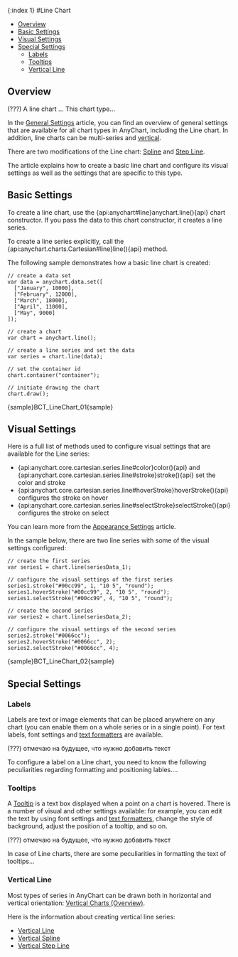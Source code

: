 {:index 1}
#Line Chart

* [Overview](#overview)
* [Basic Settings](#basic_settings)
* [Visual Settings](#visual_settings)
* [Special Settings](#special_settings)
  * [Labels](#labels)
  * [Tooltips](#tooltips)
  * [Vertical Line](#vertical_line)

## Overview

(???) A line chart ... This chart type...

In the [General Settings](General_Settings) article, you can find an overview of general settings that are available for all chart types in AnyChart, including the Line chart. In addition, line charts can be multi-series and [vertical](Vertical_Charts/Overview).

There are two modifications of the Line chart: [Spline](Spline_Chart) and [Step Line](Step_Line_Chart).

The article explains how to create a basic line chart and configure its visual settings as well as the settings that are specific to this type.

## Basic Settings

To create a line chart, use the {api:anychart#line}anychart.line(){api} chart constructor. If you pass the data to this chart constructor, it creates a line series.

To create a line series explicitly, call the {api:anychart.charts.Cartesian#line}line(){api} method.

The following sample demonstrates how a basic line chart is created:

```
// create a data set
var data = anychart.data.set([
  ["January", 10000],
  ["February", 12000],
  ["March", 18000],
  ["April", 11000],
  ["May", 9000]
]);

// create a chart
var chart = anychart.line();

// create a line series and set the data
var series = chart.line(data);

// set the container id
chart.container("container");

// initiate drawing the chart
chart.draw();
```

{sample}BCT\_LineChart\_01{sample}

## Visual Settings

Here is a full list of methods used to configure visual settings that are available for the Line series:

* {api:anychart.core.cartesian.series.line#color}color(){api} and {api:anychart.core.cartesian.series.line#stroke}stroke(){api} set the color and stroke
* {api:anychart.core.cartesian.series.line#hoverStroke}hoverStroke(){api} configures the stroke on hover
* {api:anychart.core.cartesian.series.line#selectStroke}selectStroke(){api} configures the stroke on select

You can learn more from the [Appearance Settings](../Appearance_Settings) article.

In the sample below, there are two line series with some of the visual settings configured:

```
// create the first series
var series1 = chart.line(seriesData_1);

// configure the visual settings of the first series
series1.stroke("#00cc99", 1, "10 5", "round");
series1.hoverStroke("#00cc99", 2, "10 5", "round");
series1.selectStroke("#00cc99", 4, "10 5", "round");

// create the second series
var series2 = chart.line(seriesData_2);

// configure the visual settings of the second series
series2.stroke("#0066cc");
series2.hoverStroke("#0066cc", 2);
series2.selectStroke("#0066cc", 4);
```

{sample}BCT\_LineChart\_02{sample}

## Special Settings

### Labels

Labels are text or image elements that can be placed anywhere on any chart (you can enable them on a whole series or in a single point). For text labels, font settings and [text formatters](../Common_Settings/Text_Formatters) are available.

(???) отмечаю на будущее, что нужно добавить текст

To configure a label on a Line chart, you need to know the following peculiarities regarding formatting and positioning lables.... 

### Tooltips

A [Tooltip](../Common_Settings/Tooltip) is a text box displayed when a point on a chart is hovered. There is a number of visual and other settings available: for example, you can edit the text by using font settings and [text formatters](../Common_Settings/Text_Formatters), change the style of background, adjust the position of a tooltip, and so on.

(???) отмечаю на будущее, что нужно добавить текст

In case of Line charts, there are some peculiarities in formatting the text of tooltips...

### Vertical Line

Most types of series in AnyChart can be drawn both in horizontal and vertical orientation: [Vertical Charts (Overview)](Vertical_Charts/Overview).

Here is the information about creating vertical line series:

* [Vertical Line](Vertical_Charts/Vertical_Line_Chart)
* [Vertical Spline](Vertical_Charts/Vertical_Spline_Chart)
* [Vertical Step Line](Vertical_Charts/Vertical_Step_Line_Chart)